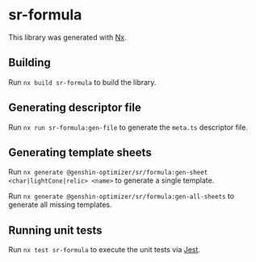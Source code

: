 # sr-formula

This library was generated with [Nx](https://nx.dev).

## Building

Run `nx build sr-formula` to build the library.

## Generating descriptor file

Run `nx run sr-formula:gen-file` to generate the `meta.ts` descriptor file.

## Generating template sheets

Run `nx generate @genshin-optimizer/sr/formula:gen-sheet <char|lightCone|relic> <name>` to generate a single template.

Run `nx generate @genshin-optimizer/sr/formula:gen-all-sheets` to generate all missing templates.

## Running unit tests

Run `nx test sr-formula` to execute the unit tests via [Jest](https://jestjs.io).

